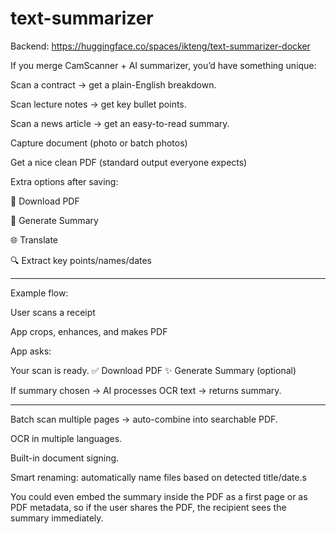 # text-summarizer

Backend: https://huggingface.co/spaces/ikteng/text-summarizer-docker

If you merge CamScanner + AI summarizer, you’d have something unique:

Scan a contract → get a plain-English breakdown.

Scan lecture notes → get key bullet points.

Scan a news article → get an easy-to-read summary.


Capture document (photo or batch photos)

Get a nice clean PDF (standard output everyone expects)

Extra options after saving:

📄 Download PDF

📝 Generate Summary

🌐 Translate

🔍 Extract key points/names/dates

------------------------------------------------

Example flow:

User scans a receipt

App crops, enhances, and makes PDF

App asks:

Your scan is ready.
✅ Download PDF
✨ Generate Summary (optional)

If summary chosen → AI processes OCR text → returns summary.

--------------------------------------------------

Batch scan multiple pages → auto-combine into searchable PDF.

OCR in multiple languages.

Built-in document signing.

Smart renaming: automatically name files based on detected title/date.s

You could even embed the summary inside the PDF as a first page or as PDF metadata, so if the user shares the PDF, the recipient sees the summary immediately.